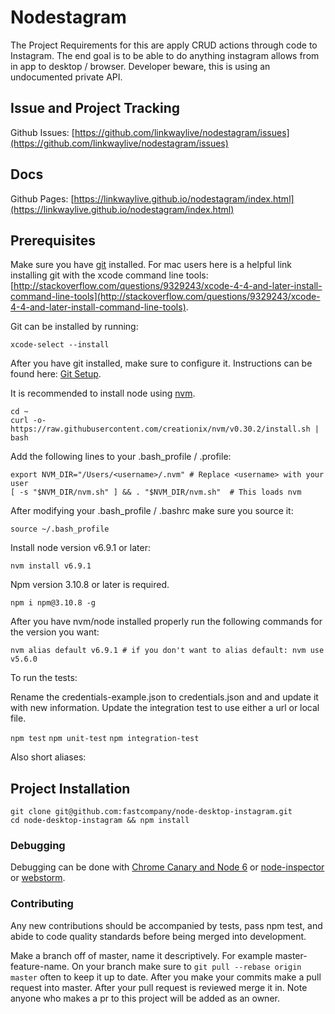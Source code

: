 # Nodestagram 

The Project Requirements for this are apply CRUD actions through code to Instagram. The end goal is to be able to do anything instagram allows from in app to desktop / browser. Developer beware, this is using an undocumented private API. 

## Issue and Project Tracking

Github Issues: [https://github.com/linkwaylive/nodestagram/issues](https://github.com/linkwaylive/nodestagram/issues)

## Docs

Github Pages: [https://linkwaylive.github.io/nodestagram/index.html](https://linkwaylive.github.io/nodestagram/index.html)

## Prerequisites

Make sure you have [git](http://git-scm.com/) installed. For mac users here is a helpful link installing git with the xcode command line tools: [http://stackoverflow.com/questions/9329243/xcode-4-4-and-later-install-command-line-tools](http://stackoverflow.com/questions/9329243/xcode-4-4-and-later-install-command-line-tools).

Git can be installed by running:

    xcode-select --install

After you have git installed, make sure to configure it. Instructions can be found here: [Git Setup](http://git-scm.com/book/en/v2/Getting-Started-First-Time-Git-Setup).

It is recommended to install node using [nvm](https://github.com/creationix/nvm).

    cd ~
    curl -o- https://raw.githubusercontent.com/creationix/nvm/v0.30.2/install.sh | bash

Add the following lines to your .bash_profile / .profile:

    export NVM_DIR="/Users/<username>/.nvm" # Replace <username> with your user
    [ -s "$NVM_DIR/nvm.sh" ] && . "$NVM_DIR/nvm.sh"  # This loads nvm

After modifying your .bash_profile / .bashrc make sure you source it:

    source ~/.bash_profile

Install node version v6.9.1 or later:

    nvm install v6.9.1

Npm version 3.10.8 or later is required.

    npm i npm@3.10.8 -g

After you have nvm/node installed properly run the following commands for the version you want:

    nvm alias default v6.9.1 # if you don't want to alias default: nvm use v5.6.0
    
To run the tests:

Rename the credentials-example.json to credentials.json and and update it with new information. Update the integration test to use either a url or local file.

```npm test```
```npm unit-test```
```npm integration-test```

Also short aliases:

## Project Installation

    git clone git@github.com:fastcompany/node-desktop-instagram.git
    cd node-desktop-instagram && npm install

### Debugging

Debugging can be done with [Chrome Canary and Node 6](https://blog.hospodarets.com/nodejs-debugging-in-chrome-devtools) or  [node-inspector](https://www.npmjs.com/package/node-inspector) or [webstorm](https://www.jetbrains.com/webstorm/help/running-and-debugging-node-js.html).

### Contributing

Any new contributions should be accompanied by tests, pass npm test, and abide to code quality standards before being merged into development.

Make a branch off of master, name it descriptively. For example master-feature-name. On your branch make sure to `git pull --rebase origin master` often to keep it up to date. After you make your commits make a pull request into master. After your pull request is reviewed merge it in. Note anyone who makes a pr to this project will be added as an owner.
